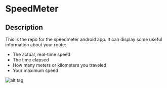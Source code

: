 SpeedMeter
==========


Description
---
This is the repo for the speedmeter android app. 
It can display some useful information about your route:
* The actual, real-time speed
* The time elapsed
* How many meters or kilometers you traveled
* Your maximum speed

<!--<a href="https://f-droid.org/packages/fly.speedmeter.grub" target="_blank">
<img src="https://f-droid.org/badge/get-it-on.png" alt="Get it on F-Droid" height="150"/></a>
<a href="https://play.google.com/store/apps/details?id=fly.speedmeter.grub" target="_blank">
 <img src="https://play.google.com/intl/en_us/badges/images/generic/en-play-badge.png" alt="Get it on Google Play" height="150"/></a> -->

![alt tag](https://raw.githubusercontent.com/flyingrub/SpeedMeter/master/screen.png)

